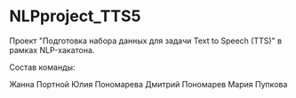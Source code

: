 # NLPproject_TTS5
Проект "Подготовка набора данных для задачи Text to Speech (TTS)" в рамках NLP-хакатона.

Состав команды:

Жанна Портной
Юлия Пономарева
Дмитрий Пономарев
Мария Пупкова
